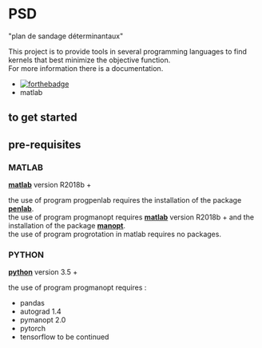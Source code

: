 # PSD

"plan de sandage déterminantaux"

This project is to provide tools in several programming languages to find kernels that best minimize the objective function.  
For more information there is a documentation.  

- [![forthebadge](http://forthebadge.com/images/badges/made-with-python.svg)](http://forthebadge.com)
- matlab


## to get started


## pre-requisites

### MATLAB

**[matlab](https://fr.mathworks.com/products/matlab.html)** version R2018b +

the use of program progpenlab requires the installation of the package **[penlab](https://web.mat.bham.ac.uk/kocvara/penlab/)**.  
the use of program progmanopt requires **[matlab](https://fr.mathworks.com/products/matlab.html)**  version R2018b + and the installation of the package **[manopt](https://www.manopt.org/tutorial.html)**.  
the use of program progrotation in matlab requires no packages.

### PYTHON

**[python](https://www.python.org/)** version 3.5 +

the use of program progmanopt requires :  

- pandas  
- autograd 1.4  
- pymanopt 2.0  
- pytorch  
- tensorflow to be continued  

<!-- banane -->





